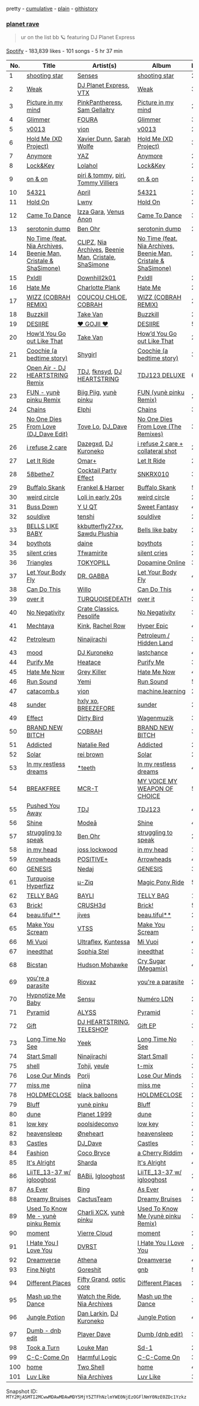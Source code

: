pretty - [cumulative](/playlists/cumulative/37i9dQZF1DWW1XLSH8Oafp.md) - [plain](/playlists/plain/37i9dQZF1DWW1XLSH8Oafp) - [githistory](https://github.githistory.xyz/mackorone/spotify-playlist-archive/blob/main/playlists/plain/37i9dQZF1DWW1XLSH8Oafp)

### [planet rave](https://open.spotify.com/playlist/37i9dQZF1DWW1XLSH8Oafp)

> ur on the list bb 🪐 featuring DJ Planet Express

[Spotify](https://open.spotify.com/user/spotify) - 183,839 likes - 101 songs - 5 hr 37 min

| No. | Title | Artist(s) | Album | Length |
|---|---|---|---|---|
| 1 | [shooting star](https://open.spotify.com/track/6cutZu2pvxF6yTfB9zhuV6) | [Senses](https://open.spotify.com/artist/2soiLmeGhmq9uQ9fqZm3KA) | [shooting star](https://open.spotify.com/album/3hIW6mxTBNcuejh80gkqhI) | 2:18 |
| 2 | [Weak](https://open.spotify.com/track/2hJAVkkm2UwySsRZby1Xty) | [DJ Planet Express](https://open.spotify.com/artist/0nx9ai3o3Ba6bE3WHkEoQg), [VTX](https://open.spotify.com/artist/6SO3KNeQE0kGCNmOLoVHfa) | [Weak](https://open.spotify.com/album/1Wa9fkUx7U6z7Qd8yjLjbO) | 3:05 |
| 3 | [Picture in my mind](https://open.spotify.com/track/0z3YYobsavHguLTgqg5GC1) | [PinkPantheress](https://open.spotify.com/artist/78rUTD7y6Cy67W1RVzYs7t), [Sam Gellaitry](https://open.spotify.com/artist/07UJz804RJxqNvxFXC3h9H) | [Picture in my mind](https://open.spotify.com/album/744TnMqUCSGWPa17iii3LU) | 2:56 |
| 4 | [Glimmer](https://open.spotify.com/track/6mbaDSOA05Cy4txRRYuJqL) | [FOURA](https://open.spotify.com/artist/1irJOloDtTVbecTnRt7nk4) | [Glimmer](https://open.spotify.com/album/4UQ7SYtwVP2TzxBbqHKfNz) | 3:16 |
| 5 | [v0013](https://open.spotify.com/track/46guwiCD3lXaB3cjSfRnwy) | [yion](https://open.spotify.com/artist/0SKj35DCAPNfu3KVUBTiVE) | [v0013](https://open.spotify.com/album/310MLqcIAqRpbgKUKukR16) | 2:27 |
| 6 | [Hold Me \(XD Project\)](https://open.spotify.com/track/2By1PZnlxBEktGvqFLelVA) | [Xavier Dunn](https://open.spotify.com/artist/1JmAXAbenjeUV9rTxyI9ZZ), [Sarah Wolfe](https://open.spotify.com/artist/5zWdvnkClBel7vV5kA450m) | [Hold Me \(XD Project\)](https://open.spotify.com/album/1KI6eD1UV2VgvqveEP1Y1I) | 3:05 |
| 7 | [Anymore](https://open.spotify.com/track/0UYbhQk9tUzDeqjcsfDFRF) | [YAZ](https://open.spotify.com/artist/6VvnLfGL8XDQomLEa91WPk) | [Anymore](https://open.spotify.com/album/78Q3dFiGFA9wZwpm9OSocq) | 2:30 |
| 8 | [Lock&Key](https://open.spotify.com/track/7xpdg8CYqEj9khHJECllMm) | [Lolahol](https://open.spotify.com/artist/1qw9DrknRpBITBeyhmeDSn) | [Lock&Key](https://open.spotify.com/album/1lN9DhBjJz4CBLa2vRT3jo) | 2:57 |
| 9 | [on & on](https://open.spotify.com/track/2fmtrXfvbN8xkHwE0zgTTc) | [piri & tommy](https://open.spotify.com/artist/2U6J9Q89i1TNhesKreFD65), [piri](https://open.spotify.com/artist/4DpmPt7gfAAq7WEx0E1X8s), [Tommy Villiers](https://open.spotify.com/artist/4M4KGWKy7pSQ5HaJNCutBN) | [on & on](https://open.spotify.com/album/7w7KTRXTqdtVASfvZpWIfH) | 2:15 |
| 10 | [54321](https://open.spotify.com/track/6Vn5hk8NQIkzGsdkx5nF4q) | [April](https://open.spotify.com/artist/4szhr7vkREIJ7DlW49pF5d) | [54321](https://open.spotify.com/album/0r6Ygz79VaCJ4BXrtPZH8z) | 2:20 |
| 11 | [Hold On](https://open.spotify.com/track/7lfzzDkPkf4gkMkyZUbDnw) | [Lwny](https://open.spotify.com/artist/0nwK1tWueQUPpKudMyAArz) | [Hold On](https://open.spotify.com/album/6FYQHkZTk1loxJmcTAynGh) | 2:30 |
| 12 | [Came To Dance](https://open.spotify.com/track/0m7RwgD5mopezt4VLChKwp) | [Izza Gara](https://open.spotify.com/artist/2ZYmbV91kG11F6WGuuuZov), [Venus Anon](https://open.spotify.com/artist/7ku2IztgbUo8QcB87vKqRg) | [Came To Dance](https://open.spotify.com/album/0HeViqxuG0AAE3fi04mdtd) | 3:18 |
| 13 | [serotonin dump](https://open.spotify.com/track/3ud2BmAe0EkYr2fGNxrIJj) | [Ben Ohr](https://open.spotify.com/artist/4RTUllFdPttQHfthpDXKoG) | [serotonin dump](https://open.spotify.com/album/5P7Qecx791F5vLtSHU6Ucf) | 2:00 |
| 14 | [No Time \(feat\. Nia Archives, Beenie Man, Cristale & ShaSimone\)](https://open.spotify.com/track/1ONDma4NENd2D7ig3HvJ1Z) | [CLIPZ](https://open.spotify.com/artist/6b0TSaLAeLXilOPoId8udE), [Nia Archives](https://open.spotify.com/artist/7BMR0fwtEvzGtK4rNGdoiQ), [Beenie Man](https://open.spotify.com/artist/4L3GTE04bW5N7azA9QPhjA), [Cristale](https://open.spotify.com/artist/6U1hXHFTV27cbQVXZvnX27), [ShaSimone](https://open.spotify.com/artist/0R9Z8Eu8CF5KN4zLJSRFJw) | [No Time \(feat\. Nia Archives, Beenie Man, Cristale & ShaSimone\)](https://open.spotify.com/album/6RWLMGjUpEKOndzpfWVbVL) | 2:48 |
| 15 | [Pxldll](https://open.spotify.com/track/6pEnZAADKscJTfkE74wtfu) | [Downhill2k01](https://open.spotify.com/artist/0xBBjvYwXtW0k90kDx9JLs) | [Pxldll](https://open.spotify.com/album/6IPh3D7OG3TMi4quUJgypv) | 2:26 |
| 16 | [Hate Me](https://open.spotify.com/track/3ssp4lKrOF6w2gjvv7b1Ob) | [Charlotte Plank](https://open.spotify.com/artist/4U5QErgn94wZGw1rJz01BO) | [Hate Me](https://open.spotify.com/album/791xaBWibssKKGL0Xromdb) | 2:39 |
| 17 | [WIZZ \(COBRAH REMIX\)](https://open.spotify.com/track/4uK0HBycTNPrY2gBz86aT0) | [COUCOU CHLOE](https://open.spotify.com/artist/5xmw3tD4MbvhA1ay1U0HEC), [COBRAH](https://open.spotify.com/artist/1AHswQqsDNmu1xaE8KpBne) | [WIZZ \(COBRAH REMIX\)](https://open.spotify.com/album/3OxkywfJhqbLeuNopSEVw9) | 2:40 |
| 18 | [Buzzkill](https://open.spotify.com/track/4p9ROZgApJpuFRKl2Ffhbu) | [Take Van](https://open.spotify.com/artist/3BLx7avD36sNpMNA1nZ7Dj) | [Buzzkill](https://open.spotify.com/album/67kT2zXqPMCGVAfpEf82yo) | 2:54 |
| 19 | [DESIIRE](https://open.spotify.com/track/3rWHOmqjQ5Rq8BAvklep7R) | [♥ GOJII ♥](https://open.spotify.com/artist/2uKlOWltMsAxTHTsh4UHJY) | [DESIIRE](https://open.spotify.com/album/4CAT5NIGLKgWkFKy2E7Sb7) | 5:04 |
| 20 | [How’d You Go out Like That](https://open.spotify.com/track/3VlZSJOZpw5WbLbctHD43T) | [Take Van](https://open.spotify.com/artist/3BLx7avD36sNpMNA1nZ7Dj) | [How’d You Go out Like That](https://open.spotify.com/album/4iOAHgJCJYExmVb4ofX6ia) | 2:42 |
| 21 | [Coochie \(a bedtime story\)](https://open.spotify.com/track/1YlGZLo4J0URBx31Qvd5zg) | [Shygirl](https://open.spotify.com/artist/3M3wTTCDwicRubwMyHyEDy) | [Coochie \(a bedtime story\)](https://open.spotify.com/album/2cQKZRfGU3kSnxyNCHZuiZ) | 3:02 |
| 22 | [Open Air \- DJ HEARTSTRING Remix](https://open.spotify.com/track/3MPYfrBFJC6sRPRuObng6H) | [TDJ](https://open.spotify.com/artist/540RtWfpQokIlaRgMDjU9v), [fknsyd](https://open.spotify.com/artist/4fHFFvChjfjG7sAseTwiXd), [DJ HEARTSTRING](https://open.spotify.com/artist/5tcwaJBUyEdxQxvieuQxU7) | [TDJ123 DELUXE](https://open.spotify.com/album/05VFDqT4WtekPdQn8o6V1a) | 6:22 |
| 23 | [FUN \- yunè pinku Remix](https://open.spotify.com/track/7dUL7g3m05OdcGLcs3V0uS) | [Biig Piig](https://open.spotify.com/artist/4GoD5FJCgC0lbzde7ly44M), [yunè pinku](https://open.spotify.com/artist/2sY4BbYrbvNVgsNzo6HddD) | [FUN \(yunè pinku Remix\)](https://open.spotify.com/album/69fs5PB0bHIQ8UTUzUWpWo) | 2:51 |
| 24 | [Chains](https://open.spotify.com/track/2SZJ3D6uHMbIBtLfzCMITG) | [Elphi](https://open.spotify.com/artist/0yLTeVbHQPauLPHSKDCIrY) | [Chains](https://open.spotify.com/album/6JY4I760vc5YrxFWcUCmt3) | 3:18 |
| 25 | [No One Dies From Love \(DJ\_Dave Edit\)](https://open.spotify.com/track/20q0OglvgOtzxH2YexMNXl) | [Tove Lo](https://open.spotify.com/artist/4NHQUGzhtTLFvgF5SZesLK), [DJ\_Dave](https://open.spotify.com/artist/78ZgfyDjF59qBIWrGHRdme) | [No One Dies From Love \(The Remixes\)](https://open.spotify.com/album/4VPwf2tJMsGcV52TgihvYi) | 3:51 |
| 26 | [i refuse 2 care](https://open.spotify.com/track/5fIpJ5DWah56vc6sNbU0KN) | [Dazegxd](https://open.spotify.com/artist/59e7YxjDTqYuyxi0kTt4fL), [DJ Kuroneko](https://open.spotify.com/artist/1utT39CwCZruFdvmbvDusl) | [i refuse 2 care + collateral shot](https://open.spotify.com/album/7okGBXW4xAogiSy6zQRrBw) | 2:37 |
| 27 | [Let It Ride](https://open.spotify.com/track/3QYeBUd9Dqpip2kTuECDQ3) | [Omar+](https://open.spotify.com/artist/06HO1b1nd4kQzRakdZBTSc) | [Let It Ride](https://open.spotify.com/album/5Bm5JGpEgYEzAAwqVjm2xQ) | 2:14 |
| 28 | [58bethe7](https://open.spotify.com/track/4AoY7FQ1IbsFvacBPTMEwg) | [Cocktail Party Effect](https://open.spotify.com/artist/4QJ9l39vFGrG8dtJzOp3Zb) | [SNKRX010](https://open.spotify.com/album/26BKHxppgBzptm8xav2tdy) | 3:53 |
| 29 | [Buffalo Skank](https://open.spotify.com/track/3tKisiH1mTIdHCGdEUCzwk) | [Frankel & Harper](https://open.spotify.com/artist/02G23wiVWJ9W9DRNL2plup) | [Buffalo Skank](https://open.spotify.com/album/14R9jffCTCcGOpapb4f9yw) | 5:32 |
| 30 | [weird circle](https://open.spotify.com/track/7dq4mEawDhXL1xxIsvd7ZD) | [Loli in early 20s](https://open.spotify.com/artist/2E701AAAlg7LthbISEZv0N) | [weird circle](https://open.spotify.com/album/0vUW1BR8OFZ9iv7V9LXigd) | 2:11 |
| 31 | [Buss Down](https://open.spotify.com/track/3FPApN9ITPe43zexQ8HwMV) | [Y U QT](https://open.spotify.com/artist/0tpkcjoMduNpT0FnpNYZiV) | [Sweet Fantasy](https://open.spotify.com/album/4OYvkBTqKeIpIgBDS3q5CU) | 4:36 |
| 32 | [souldive](https://open.spotify.com/track/1PJFSfRoIQiHksG7636sEY) | [tenshi](https://open.spotify.com/artist/16WeQsKRT4Og5OwoKhxzew) | [souldive](https://open.spotify.com/album/0iXrrCuFFrWGbmS4M5MRdd) | 2:38 |
| 33 | [BELLS LIKE BABY](https://open.spotify.com/track/0cPB5MvFBFmD8aOrXgb2yi) | [kkbutterfly27xx](https://open.spotify.com/artist/10Ql0msZpTq98eDnRUqyqm), [Sawdu Plushia](https://open.spotify.com/artist/4jLee8xErp0xmNTVlhOUEx) | [Bells like baby](https://open.spotify.com/album/4x15xSRyN33ssuvnFOSizD) | 2:15 |
| 34 | [boythots](https://open.spotify.com/track/57miWCpd7kX78sbys9uWRg) | [daine](https://open.spotify.com/artist/4lyCoxLN0aW7nJy5rec0tG) | [boythots](https://open.spotify.com/album/4x1k1941BX8jNrxhiI9QYv) | 2:17 |
| 35 | [silent cries](https://open.spotify.com/track/3XDiZoc7B2LP6dyYxgImxg) | [Tfwamirite](https://open.spotify.com/artist/2Z5jvAA3r5Sjn4CnlI1mT4) | [silent cries](https://open.spotify.com/album/7J7wBqtYxiYBqYJPiWgovo) | 2:56 |
| 36 | [Triangles](https://open.spotify.com/track/5b4tC4KxbtMGLFI1louazN) | [TOKYOPILL](https://open.spotify.com/artist/39kuwM2oBNmrM3kEYVmk2X) | [Dopamine Online](https://open.spotify.com/album/313di0KFyglKen0XHisgI0) | 3:00 |
| 37 | [Let Your Body Fly](https://open.spotify.com/track/2c38TS3oYyfLe7jkLFG9A7) | [DR\. GABBA](https://open.spotify.com/artist/0PBXAVipMP5B7A554hJX0R) | [Let Your Body Fly](https://open.spotify.com/album/4wAkaATekumMTY6DcuthG8) | 4:40 |
| 38 | [Can Do This](https://open.spotify.com/track/5lqoNLfzvjzug14fsMP9gt) | [Willo](https://open.spotify.com/artist/7ssD6eT1Te3ugcd1noTNLA) | [Can Do This](https://open.spotify.com/album/6u95Qd5P51p2jFRq9zjMZn) | 4:36 |
| 39 | [over it](https://open.spotify.com/track/7mvqLMloTy9sQww0CREaVw) | [TURQUOISEDEATH](https://open.spotify.com/artist/3TEsU8VzLEGC52THfNvh9B) | [over it](https://open.spotify.com/album/68gpsZTqeX5gQBkIUYxVmO) | 3:34 |
| 40 | [No Negativity](https://open.spotify.com/track/0djwC4Bj52JrJqtwbxtdyq) | [Crate Classics](https://open.spotify.com/artist/6Pkxj2NAUsoETNsVLA0DUx), [Pesolife](https://open.spotify.com/artist/7f9jDhglsest0HQ921acyT) | [No Negativity](https://open.spotify.com/album/6VATXrvcessPvEUsY7RvOx) | 3:06 |
| 41 | [Mechtaya](https://open.spotify.com/track/7mJmVtybp3HF6yHTPHQ0zf) | [Kink](https://open.spotify.com/artist/6yCdWsTDt4Dmb5GMZd5QLb), [Rachel Row](https://open.spotify.com/artist/3E0eyD6r9OkoOxyAOaA7hH) | [Hyper Epic](https://open.spotify.com/album/740rch4U5Qp74UsOjlI4Rb) | 4:58 |
| 42 | [Petroleum](https://open.spotify.com/track/3YRP6HZc1wRJiK30LYNekC) | [Ninajirachi](https://open.spotify.com/artist/3MekbRujJg5VZThubOlrkR) | [Petroleum / Hidden Land](https://open.spotify.com/album/4Acs10QsYqpRF7wDvVWcK5) | 3:18 |
| 43 | [mood](https://open.spotify.com/track/2EeLkR3n0tclW01Qpils7E) | [DJ Kuroneko](https://open.spotify.com/artist/1utT39CwCZruFdvmbvDusl) | [lastchance](https://open.spotify.com/album/52u2zgoE4U8TakdFaoTfqr) | 4:14 |
| 44 | [Purify Me](https://open.spotify.com/track/4QLLA4OVStBaxNsz5sm0gA) | [Heatace](https://open.spotify.com/artist/5MJREYwNVcTl1ohELWlciR) | [Purify Me](https://open.spotify.com/album/46QdqZz8b7VqKmIYLRp4Jh) | 3:01 |
| 45 | [Hate Me Now](https://open.spotify.com/track/3KoTzABGGYyGkyBqrI42aj) | [Grey Killer](https://open.spotify.com/artist/7D8eeQLyAJQnmyoQ74MJnb) | [Hate Me Now](https://open.spotify.com/album/6RPK9R0ntzQKYkM0Mr70LU) | 4:08 |
| 46 | [Run Sound](https://open.spotify.com/track/5NJQNKmSMsZgkAE6QjOYS5) | [Yemi](https://open.spotify.com/artist/21ujgB2lJW9NT1D46pWuDj) | [Run Sound](https://open.spotify.com/album/1Ad4UI9JleYLNNtT7xcWVu) | 5:05 |
| 47 | [catacomb.s](https://open.spotify.com/track/1wA4rXrheZwpJkvC6JmexY) | [yion](https://open.spotify.com/artist/0SKj35DCAPNfu3KVUBTiVE) | [machine.learning](https://open.spotify.com/album/73K1RMVHrp3XpLbPd0nCKU) | 2:14 |
| 48 | [sunder](https://open.spotify.com/track/2ocXip12mjNNMj9mz2AKmy) | [hxly xo](https://open.spotify.com/artist/4lYqhtjf8WpvRYBeTHKeJH), [BREEZEFORE](https://open.spotify.com/artist/6s9KcaKBVAcoAEk8bSSSVm) | [sunder](https://open.spotify.com/album/5Bp5jHpmDY38M6A4bv4XMJ) | 2:02 |
| 49 | [Effect](https://open.spotify.com/track/6M80LrXmyQB2BybPFUGJnt) | [Dirty Bird](https://open.spotify.com/artist/3ENnUCpAIcPmffEj736hNa) | [Wagenmuzik](https://open.spotify.com/album/2GRAFqK5euLsnpMIvaHWL2) | 3:31 |
| 50 | [BRAND NEW BITCH](https://open.spotify.com/track/13DNuiQyuTDcAw6Y8thZFM) | [COBRAH](https://open.spotify.com/artist/1AHswQqsDNmu1xaE8KpBne) | [BRAND NEW BITCH](https://open.spotify.com/album/6xMnRBIpa2x3M40yVkGMBb) | 3:16 |
| 51 | [Addicted](https://open.spotify.com/track/0IgZmeYaezq5hZwODyCbWn) | [Natalie Red](https://open.spotify.com/artist/38EW5PoQXJSd0tRuhmMbFL) | [Addicted](https://open.spotify.com/album/4QMNdGmIIeDVGFlIVGmwuO) | 2:16 |
| 52 | [Solar](https://open.spotify.com/track/3oLuxFWxjCYggpX5MfLXCD) | [rei brown](https://open.spotify.com/artist/4N7IToHBlPXqlrXiv1Nij6) | [Solar](https://open.spotify.com/album/0ihYO4WjTtY3i5PyOJPIL5) | 2:39 |
| 53 | [In my restless dreams](https://open.spotify.com/track/7ABRoH86hTrLEQmh1HimRH) | [\*teeth](https://open.spotify.com/artist/3L0Y3HCo2pOCKATQOTvWvn) | [In my restless dreams](https://open.spotify.com/album/1oSdlWsyzCIo8Ly26dnufu) | 4:46 |
| 54 | [BREAKFREE](https://open.spotify.com/track/6OY9l4YUOyaDCMHI51PCqB) | [MCR\-T](https://open.spotify.com/artist/4m7q9onIm2bqhwHy9utqmw) | [MY VOICE MY WEAPON OF CHOICE](https://open.spotify.com/album/1wnWYFIRM8UmWB56ONiOSw) | 5:43 |
| 55 | [Pushed You Away](https://open.spotify.com/track/4NNgRuXULfXbj6IYVzPK64) | [TDJ](https://open.spotify.com/artist/540RtWfpQokIlaRgMDjU9v) | [TDJ123](https://open.spotify.com/album/2uAAN1I8OYWOMyWjBN84Jq) | 4:21 |
| 56 | [Shine](https://open.spotify.com/track/6GJYSPLEP0sjZzzpuiKIcx) | [Modeā](https://open.spotify.com/artist/6dsy10LVNALrvHyVEadrsJ) | [Shine](https://open.spotify.com/album/5rOgqcs2ZryO3cZg03B27l) | 4:04 |
| 57 | [struggling to speak](https://open.spotify.com/track/5jziLtE1cWK2uI5uMjqOfx) | [Ben Ohr](https://open.spotify.com/artist/4RTUllFdPttQHfthpDXKoG) | [struggling to speak](https://open.spotify.com/album/4jzGchHZuJEIy8Ywn3re9h) | 2:24 |
| 58 | [in my head](https://open.spotify.com/track/7cWvWr9JTwQ4NFmvgYyNR0) | [joss lockwood](https://open.spotify.com/artist/7c0umSPytMVzf1GT9eL7f2) | [in my head](https://open.spotify.com/album/1kwmTBvSKbt6e03fVrxCGV) | 1:58 |
| 59 | [Arrowheads](https://open.spotify.com/track/2G8f1hZYyeXzrTQq9ZzAcQ) | [POSITIVE+](https://open.spotify.com/artist/4A9c47Lp1V2eX8879NNzYr) | [Arrowheads](https://open.spotify.com/album/4SS3rdPGwOVIAUr46Car5q) | 4:46 |
| 60 | [GENESIS](https://open.spotify.com/track/2N1Svyzht9aczL81SHCxcg) | [Nedaj](https://open.spotify.com/artist/56huNdCA3s7tthaMNhIXLU) | [GENESIS](https://open.spotify.com/album/1egf6sduxPOZEfnHzxWngA) | 3:09 |
| 61 | [Turquoise Hyperfizz](https://open.spotify.com/track/6DU1DoOuwvKmooJAOQkOAM) | [µ\-Ziq](https://open.spotify.com/artist/7AiamoV760pPGGM5PbOC6X) | [Magic Pony Ride](https://open.spotify.com/album/0bzc0YF4nKy4ZuJPO847uN) | 5:16 |
| 62 | [TELLY BAG](https://open.spotify.com/track/2fre7Ba0EuJp578flYyYlO) | [BAYLI](https://open.spotify.com/artist/2bvUCoFViWtg9pSkOX9du9) | [TELLY BAG](https://open.spotify.com/album/40xQNubC2C2X2QcV3GQTTn) | 1:54 |
| 63 | [Brick!](https://open.spotify.com/track/1DFkPT7Gb7qngvv1V8EmOv) | [CRUSH3d](https://open.spotify.com/artist/5Qvgao5nFsaKRPeL42Dnpf) | [Brick!](https://open.spotify.com/album/3zMZWhIhYCyyIetvrYAXJV) | 5:51 |
| 64 | [beau.tiful\*\*](https://open.spotify.com/track/2oIkVbw4yq6NzknYeIRgMq) | [jives](https://open.spotify.com/artist/72acOFxvIiWFuFacuVvHpd) | [beau.tiful\*\*](https://open.spotify.com/album/2RoWze0TVIWv0R56AqHNC4) | 2:04 |
| 65 | [Make You Scream](https://open.spotify.com/track/0EeMLsi9eUQokrejzb7WTH) | [VTSS](https://open.spotify.com/artist/0zo109NM3S7CqHpvlXwqEN) | [Make You Scream](https://open.spotify.com/album/6D7tuGipq3Q40SgM47rW46) | 2:43 |
| 66 | [Mi Vuoi](https://open.spotify.com/track/1ikqAuCuqQX03No5WGVrqz) | [Ultraflex](https://open.spotify.com/artist/0GX25ns6c6gNoBmZyb0Sqg), [Kuntessa](https://open.spotify.com/artist/3vJiNTj6tI54H1wa61rDlU) | [Mi Vuoi](https://open.spotify.com/album/5uyb2mrD2v7jSeqtWBcb64) | 4:11 |
| 67 | [ineedthat](https://open.spotify.com/track/7KckfTrQPLdaVSSvw5Hbjb) | [Sophia Stel](https://open.spotify.com/artist/18w9tq3c2x11niEFNYqeex) | [ineedthat](https://open.spotify.com/album/2KfooNYYjMk8wetv88k8s3) | 3:48 |
| 68 | [Bicstan](https://open.spotify.com/track/0b6WQuGWBGaRvAReIbx4uT) | [Hudson Mohawke](https://open.spotify.com/artist/6olWbKW2VLhFCHfOi0iEDb) | [Cry Sugar \(Megamix\)](https://open.spotify.com/album/3fvbf15lOAF0RcVQ84X7ow) | 4:45 |
| 69 | [you're a parasite](https://open.spotify.com/track/2uMv1AvQhvXk4F3DAeABGg) | [Riovaz](https://open.spotify.com/artist/1bhZt10yZVCJfp3HaNxJv8) | [you're a parasite](https://open.spotify.com/album/0gxx85pC89jMKmPIyL0kPa) | 2:32 |
| 70 | [Hypnotize Me Baby](https://open.spotify.com/track/4X4PLwuWE5FoLIwvWy4jdg) | [Sensu](https://open.spotify.com/artist/4KkoOAycKxCd85wUPaImhw) | [Numéro LDN](https://open.spotify.com/album/4ZfLd6L4zANgqtMWr3sDlO) | 2:22 |
| 71 | [Pyramid](https://open.spotify.com/track/1dl8w8jWWN8c00TUKH6vwh) | [ALYSS](https://open.spotify.com/artist/6h6jp2XsW3RvXdQs7Pfu4m) | [Pyramid](https://open.spotify.com/album/5nKhJceSqh4VzzHM6tKW3p) | 3:53 |
| 72 | [Gift](https://open.spotify.com/track/66UcoWnZPHQUJwpRRywYFm) | [DJ HEARTSTRING](https://open.spotify.com/artist/5tcwaJBUyEdxQxvieuQxU7), [TELESHOP](https://open.spotify.com/artist/0Cr5IUi0VbocOLWgz8wiXx) | [Gift EP](https://open.spotify.com/album/58X3RQRsXbgnXYf3rbj8TW) | 3:55 |
| 73 | [Long Time No See](https://open.spotify.com/track/0Tm7G3FNuVfUgeJ4SzPIAQ) | [Yeek](https://open.spotify.com/artist/5BhFZpE8kUGZJiKOsYjLQM) | [Long Time No See](https://open.spotify.com/album/48SnkQ3ugM4QwvkFNzEuyW) | 1:51 |
| 74 | [Start Small](https://open.spotify.com/track/2TWPMrYaaT4k9mYfhYUfMX) | [Ninajirachi](https://open.spotify.com/artist/3MekbRujJg5VZThubOlrkR) | [Start Small](https://open.spotify.com/album/3jTRTpzqazmvhD6tgyQgTe) | 3:48 |
| 75 | [shell](https://open.spotify.com/track/2FUUXKc681PUENWYRsL3f6) | [Tohji](https://open.spotify.com/artist/7j7kL8K4GE1z5Cdxl7ucBF), [yeule](https://open.spotify.com/artist/1WZarnZpWEv7dDtjAETt4X) | [t\-mix](https://open.spotify.com/album/4IHM3NRzz1b6g9qsO5M583) | 3:09 |
| 76 | [Lose Our Minds](https://open.spotify.com/track/3ct8fBd9ZmhZjAmFAE5u5P) | [Porij](https://open.spotify.com/artist/5Ph4BCHTBnS7CJctvtUDkp) | [Lose Our Minds](https://open.spotify.com/album/286fCu34pH9RIuXoDWJNHJ) | 3:21 |
| 77 | [miss me](https://open.spotify.com/track/6z0IGnMYKfbb6rDCCLE0lE) | [niina](https://open.spotify.com/artist/4GUXcdZFwb8zNdpqkXQWkh) | [miss me](https://open.spotify.com/album/6QhP58dR15iuzAVxKQ6seG) | 3:33 |
| 78 | [HOLDMECLOSE](https://open.spotify.com/track/0jONgVFz2gyvTf2OgowurS) | [black balloons](https://open.spotify.com/artist/5DoHtCZw1txGuSakzmbhEe) | [HOLDMECLOSE](https://open.spotify.com/album/0ipWEfZihyye9p7SeoDZyi) | 2:30 |
| 79 | [Bluff](https://open.spotify.com/track/5P5xuOwnMwaTY38yT8laSl) | [yunè pinku](https://open.spotify.com/artist/2sY4BbYrbvNVgsNzo6HddD) | [Bluff](https://open.spotify.com/album/0n7tJPogMxhFS8YNTFlF5l) | 3:07 |
| 80 | [dune](https://open.spotify.com/track/5m8eFMfMToHYKRoxgJVRfw) | [Planet 1999](https://open.spotify.com/artist/0aoBUiGI5wrK7DOWJAzAKe) | [dune](https://open.spotify.com/album/1dsKxU3rVrWFDDg7PDskV9) | 2:29 |
| 81 | [low key](https://open.spotify.com/track/4rBlO3uwANGtnw1Yh8kKxc) | [poolsideconvo](https://open.spotify.com/artist/2LSEjxlLwKF2YelaT0kiQJ) | [low key](https://open.spotify.com/album/1qbXphuo6yT2CeW1G5bc0L) | 3:28 |
| 82 | [heavensleep](https://open.spotify.com/track/7jqiOS9oxnSpCooYGHlNbR) | [Øneheart](https://open.spotify.com/artist/0dgJbQ0bKPyUXco8hEXN7X) | [heavensleep](https://open.spotify.com/album/3Rn7Lgvtgm3BIUpQBdFn0w) | 2:00 |
| 83 | [Castles](https://open.spotify.com/track/7pbDDgeQjKt3fOrjePnwFu) | [DJ\_Dave](https://open.spotify.com/artist/78ZgfyDjF59qBIWrGHRdme) | [Castles](https://open.spotify.com/album/5FwmwXbnU9thmvR0WrnO53) | 3:03 |
| 84 | [Fashion](https://open.spotify.com/track/2uBEgKTzyiyqn6pKY5d1Vg) | [Coco Bryce](https://open.spotify.com/artist/08hjAM9XAD28O0nWVKmlx5) | [a Cherry Riddim](https://open.spotify.com/album/0QuesQuf9JdoiU3dLw5rx5) | 4:17 |
| 85 | [It's Alright](https://open.spotify.com/track/4Bmk7CoGZWB4baz6Zqo3fK) | [Sharda](https://open.spotify.com/artist/4iAs0GwTsi8q6a7ZnzR2Qi) | [It's Alright](https://open.spotify.com/album/1Agh9HDns2chodEFH14mh8) | 4:05 |
| 86 | [LiiTE\_13\-37 w/ iglooghost](https://open.spotify.com/track/0uTrVniKqic1122qBJOjkg) | [BABii](https://open.spotify.com/artist/30qGwXnygZNCzxjN7QsIR0), [Iglooghost](https://open.spotify.com/artist/7LCDnUQYE07fnKbo46SVLB) | [LiiTE\_13\-37 w/ iglooghost](https://open.spotify.com/album/3WBeZU1u2MIKiK0jrwANcu) | 2:52 |
| 87 | [As Ever](https://open.spotify.com/track/1qnbZ096P23wL4Gc4Z4XVp) | [Bing](https://open.spotify.com/artist/000KH5miITrYDL3ZmYxtIL) | [As Ever](https://open.spotify.com/album/0U8w9JKO9Ex1mNz2ZgrTJx) | 4:50 |
| 88 | [Dreamy Bruises](https://open.spotify.com/track/7KQSC7OTYK5lM7DvBICuvL) | [CactusTeam](https://open.spotify.com/artist/3CWlfAolH0gJigqzPafSbm) | [Dreamy Bruises](https://open.spotify.com/album/5UK3VhwIuncmSto0zWhvpb) | 2:17 |
| 89 | [Used To Know Me \- yunè pinku Remix](https://open.spotify.com/track/73CtiacNpS3I2CzNwrY5qP) | [Charli XCX](https://open.spotify.com/artist/25uiPmTg16RbhZWAqwLBy5), [yunè pinku](https://open.spotify.com/artist/2sY4BbYrbvNVgsNzo6HddD) | [Used To Know Me \(yunè pinku Remix\)](https://open.spotify.com/album/4efNZXLnQz1ZutpWmYV0Eh) | 3:55 |
| 90 | [moment](https://open.spotify.com/track/5K9tfeoiztw94dyWzF39jq) | [Vierre Cloud](https://open.spotify.com/artist/31ijgiurmIPTNojkYQXdnl) | [moment](https://open.spotify.com/album/4FehFP4tVEFyT75LCTHl7m) | 2:09 |
| 91 | [I Hate You I Love You](https://open.spotify.com/track/5KgBj14914cz5SirCMvbCm) | [DVRST](https://open.spotify.com/artist/0XFgyr4jwM0MGeZZW0VzA5) | [I Hate You I Love You](https://open.spotify.com/album/4hcjr6lpFL24nHjjy7LqjQ) | 2:15 |
| 92 | [Dreamverse](https://open.spotify.com/track/7DnkH5iuTImLMZo7OtsBfI) | [Athena](https://open.spotify.com/artist/5zQVK5kEmMGuMqreKxjyNb) | [Dreamverse](https://open.spotify.com/album/1xWfwpVYVFZooH9KpXaiBx) | 4:56 |
| 93 | [Fine Night](https://open.spotify.com/track/6UeUyaI0Mg6YVrleDiUzdG) | [Goreshit](https://open.spotify.com/artist/2UyOnfaE8nWXKPwYQyp2La) | [gnb](https://open.spotify.com/album/5KWDHBSc9h4QkMTG2XS0Lz) | 5:16 |
| 94 | [Different Places](https://open.spotify.com/track/54GAdNUIyrkume7NLjPLeP) | [Fifty Grand](https://open.spotify.com/artist/6XVOloBtqazlT9fufDyyZV), [optic core](https://open.spotify.com/artist/2iyLphVMYwRzaMn9hwHqDf) | [Different Places](https://open.spotify.com/album/05HD6brUqLMRoFXrbKu3LW) | 2:14 |
| 95 | [Mash up the Dance](https://open.spotify.com/track/12SZ8TqMbjY1zQc2kTGX22) | [Watch the Ride](https://open.spotify.com/artist/6nagLG9dZzeqtMQCYMO9RC), [Nia Archives](https://open.spotify.com/artist/7BMR0fwtEvzGtK4rNGdoiQ) | [Mash up the Dance](https://open.spotify.com/album/6lmntnCO9G6CK3zdSEb2fv) | 3:09 |
| 96 | [Jungle Potion](https://open.spotify.com/track/2gq8ubFpoNIPKdMI2JmKeP) | [Dan Larkin](https://open.spotify.com/artist/2hbkBcgVkM8GVJQQuf5jy9), [DJ Kuroneko](https://open.spotify.com/artist/1utT39CwCZruFdvmbvDusl) | [Jungle Potion](https://open.spotify.com/album/4Cskp8KTsA8v2kcZ6eOvs9) | 4:00 |
| 97 | [Dumb \- dnb edit](https://open.spotify.com/track/5VspIe3SteTgIT8jJA3V7J) | [Player Dave](https://open.spotify.com/artist/1rQItbnVgtRiJkTxHRBUc0) | [Dumb \(dnb edit\)](https://open.spotify.com/album/66lKWt1amMXKhZLGKt96rd) | 3:48 |
| 98 | [Took a Turn](https://open.spotify.com/track/5E6feSh5A5dgPimSNJXcST) | [Louke Man](https://open.spotify.com/artist/10JL2s5aUztzFyURrFrxtL) | [Sd\-1](https://open.spotify.com/album/0YUmazidBacqOJTdUD7QnZ) | 2:56 |
| 99 | [C\-C\-Come On](https://open.spotify.com/track/0M1c4H0xUfMzbw1RZD7D7R) | [Harmful Logic](https://open.spotify.com/artist/2bJhXmBzIW5xTAL2LGc6iw) | [C\-C\-Come On](https://open.spotify.com/album/1RZIuaEENRWBqVRDKtyHuW) | 3:39 |
| 100 | [home](https://open.spotify.com/track/0fAuuR5hoWZtTMpuqqxAGy) | [Two Shell](https://open.spotify.com/artist/4mcHKwboFDmpDBQ4fiOrf3) | [home](https://open.spotify.com/album/1mjbcrgdY8PNeFDGBLsa55) | 4:05 |
| 101 | [Luv Like](https://open.spotify.com/track/3cJSNe3eSkegr9dZsZxr6c) | [Nia Archives](https://open.spotify.com/artist/7BMR0fwtEvzGtK4rNGdoiQ) | [Luv Like](https://open.spotify.com/album/3dGdrMdedYlcSaijiU6AV3) | 3:06 |

Snapshot ID: `MTY2MjA5MTI2MCwwMDAwMDAwMDY5MjY5ZTFhNzlmYWE0NjEzOGFlNmY0NzE0ZDc1Yzkz`
